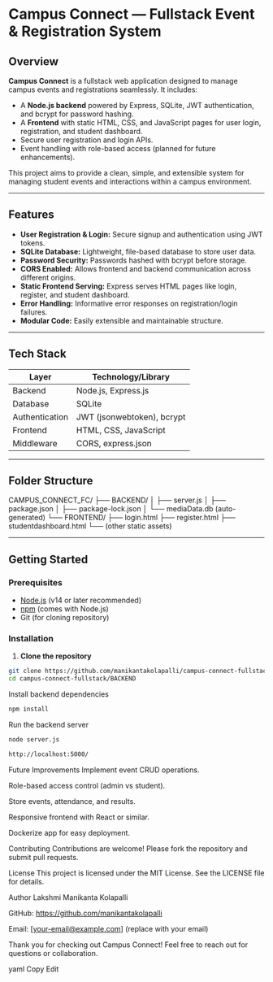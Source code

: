 # Campus Connect — Fullstack Event & Registration System

## Overview

**Campus Connect** is a fullstack web application designed to manage campus events and registrations seamlessly. It includes:

- A **Node.js backend** powered by Express, SQLite, JWT authentication, and bcrypt for password hashing.
- A **Frontend** with static HTML, CSS, and JavaScript pages for user login, registration, and student dashboard.
- Secure user registration and login APIs.
- Event handling with role-based access (planned for future enhancements).

This project aims to provide a clean, simple, and extensible system for managing student events and interactions within a campus environment.

---

## Features

- **User Registration & Login:** Secure signup and authentication using JWT tokens.
- **SQLite Database:** Lightweight, file-based database to store user data.
- **Password Security:** Passwords hashed with bcrypt before storage.
- **CORS Enabled:** Allows frontend and backend communication across different origins.
- **Static Frontend Serving:** Express serves HTML pages like login, register, and student dashboard.
- **Error Handling:** Informative error responses on registration/login failures.
- **Modular Code:** Easily extensible and maintainable structure.

---

## Tech Stack

| Layer          | Technology/Library        |
|----------------|--------------------------|
| Backend        | Node.js, Express.js      |
| Database       | SQLite                   |
| Authentication | JWT (jsonwebtoken), bcrypt |
| Frontend       | HTML, CSS, JavaScript    |
| Middleware     | CORS, express.json       |

---

## Folder Structure

CAMPUS_CONNECT_FC/
├── BACKEND/
│ ├── server.js
│ ├── package.json
│ ├── package-lock.json
│ └── mediaData.db (auto-generated)
└── FRONTEND/
├── login.html
├── register.html
├── studentdashboard.html
└── (other static assets)

---

## Getting Started

### Prerequisites

- [Node.js](https://nodejs.org/) (v14 or later recommended)
- [npm](https://www.npmjs.com/) (comes with Node.js)
- Git (for cloning repository)

### Installation

1. **Clone the repository**

```bash
git clone https://github.com/manikantakolapalli/campus-connect-fullstack.git
cd campus-connect-fullstack/BACKEND
```
Install backend dependencies

```bash
npm install
```

Run the backend server

```bash
node server.js
```
```bash
http://localhost:5000/
```

Future Improvements
Implement event CRUD operations.

Role-based access control (admin vs student).

Store events, attendance, and results.

Responsive frontend with React or similar.

Dockerize app for easy deployment.

Contributing
Contributions are welcome! Please fork the repository and submit pull requests.

License
This project is licensed under the MIT License. See the LICENSE file for details.

Author
Lakshmi Manikanta Kolapalli

GitHub: https://github.com/manikantakolapalli

Email: [your-email@example.com] (replace with your email)

Thank you for checking out Campus Connect! Feel free to reach out for questions or collaboration.

yaml
Copy
Edit

